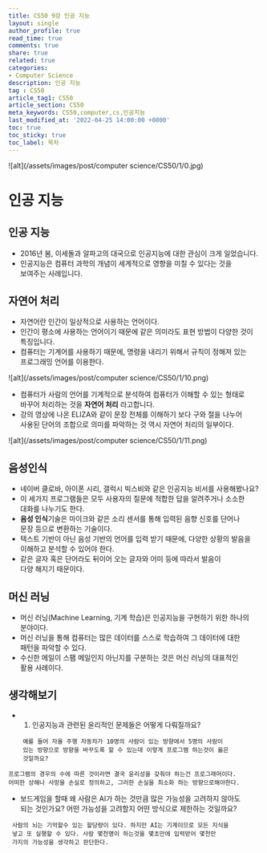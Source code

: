 ```yaml
---
title: CS50 9강 인공 지능
layout: single
author_profile: true
read_time: true
comments: true
share: true
related: true
categories:
- Computer Science
description: 인공 지능
tag : CS50
article_tag1: CS50
article_section: CS50
meta_keywords: CS50,computer,cs,인공지능
last_modified_at: '2022-04-25 14:00:00 +0800'
toc: true
toc_sticky: true
toc_label: 목차
---
```


![alt](/assets/images/post/computer science/CS50/1/0.jpg)

인공 지능
=========

## 인공 지능

* 2016년 봄, 이세돌과 알파고의 대국으로 인공지능에 대한 관심이 크게 일었습니다.
* 인공지능은 컴퓨터 과학의 개념이 세계적으로 영향을 미칠 수 있다는 것을   
  보여주는 사례입니다.

## 자연어 처리

* 자연어란 인간이 일상적으로 사용하는 언어이다.
* 인간이 평소에 사용하는 언어이기 때문에 같은 의미라도 표현 방법이 다양한 것이  
  특징입니다.
* 컴퓨터는 기계어를 사용하기 때문에, 명령을 내리기 위해서 규칙이 정해져 있는  
  프로그래밍 언어를 이용한다.

![alt](/assets/images/post/computer science/CS50/1/10.png)

* 컴퓨터가 사람의 언어를 기계적으로 분석하여 컴퓨터가 이해할 수 있는 형태로  
  바꾸어 처리하는 것을 **자연어 처리** 라고합니다.
* 강의 영상에 나온 ELIZA와 같이 문장 전체를 이해하기 보다 구와 절을 나누어  
  사용된 단어의 조합으로 의미를 파악하는 것 역시 자연어 처리의 일부이다.

![alt](/assets/images/post/computer science/CS50/1/11.png)


## 음성인식

* 네이버 클로바, 아이폰 시리, 갤럭시 빅스비와 같은 인공지능 비서를 사용해봤나요?
* 이 세가지 프로그램들은 모두 사용자의 질문에 적합한 답을 알려주거나 소소한  
  대화를 나누기도 한다.
* **음성 인식**기술은 마이크와 같은 소리 센서를 통해 입력된 음향 신호를 단어나  
  문장 등으로 변환하는 기술이다.
* 텍스트 기반이 아닌 음성 기반의 언어를 입력 받기 때문에, 다양한 상황의 발음을  
  이해하고 분석할 수 있어야 한다.
* 같은 글자 혹은 단어라도 뒤이어 오는 글자와 어미 등에 따라서 발음이  
  다양 해지기 때문이다.

## 머신 러닝

* 머신 러닝(Machine Learning, 기계 학습)은 인공지능을 구현하기 위한 하나의  
  분야이다.
* 머신 러닝을 통해 컴퓨터는 많은 데이터를 스스로 학습하여 그 데이터에 대한   
  패턴을 파악할 수 있다.
* 수신한 메일이 스팸 메일인지 아닌지를 구분하는 것은 머신 러닝의 대표적인  
  활용 사례이다.

## 생각해보기

* 1. 인공지능과 관련된 윤리적인 문제들은 어떻게 다뤄질까요?

```
    예를 들어 자율 주행 자동차가 10명의 사람이 있는 방향에서 5명의 사람이
    있는 방향으로 방향을 바꾸도록 할 수 있는데 이렇게 프로그램 하는것이 옳은
    것일까요?
```

```
프로그램의 경우의 수에 따른 것이라면 결국 윤리성을 갖춰야 하는건 프로그래머이다.   
어떠한 상해나 사망을 손실로 정의하고, 그러한 손실을 최소화 하는 방향으로해야한다.
```

* 보드게임을 할때 왜 사람은 AI가 하는 것만큼 많은 가능성을 고려하지 않아도  
   되는 것인가요? 어떤 가능성을 고려할지 어떤 방식으로 제한하는 것일까요?

```
 사람의 뇌는 기억할수 있는 할당량이 있다. 하지만 AI는 기계이므로 모든 지식을  
 넣고 또 실행할 수 있다. 사람 몇천명이 하는것을 몇초만에 입력받어 몇천만   
 가지의 가능성을 생각하고 판단한다. 
```   
